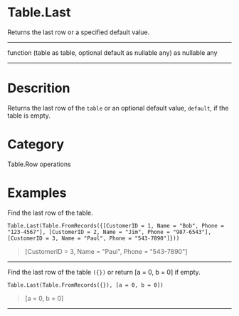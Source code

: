 ﻿# Table.Last
Returns the last row or a specified default value.
***
function (table as table, optional default as nullable any) as nullable any
***
# Descrition 
Returns the last row of the <code>table</code> or an optional default value, <code>default</code>, if the table is empty.
# Category 
Table.Row operations
# Examples 
Find the last row of the table.
```
Table.Last(Table.FromRecords({[CustomerID = 1, Name = "Bob", Phone = "123-4567"], [CustomerID = 2, Name = "Jim", Phone = "987-6543"], [CustomerID = 3, Name = "Paul", Phone = "543-7890"]}))
```
> [CustomerID = 3, Name = "Paul", Phone = "543-7890"]
***
Find the last row of the table <code>({})</code> or return [a = 0, b = 0] if empty.
```
Table.Last(Table.FromRecords({}), [a = 0, b = 0])
```
> [a = 0, b = 0]
***
